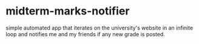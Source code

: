# midterm-marks-notifier
simple automated app that iterates on the university's website in an infinite loop and notifies me and my friends if any new grade is posted.
